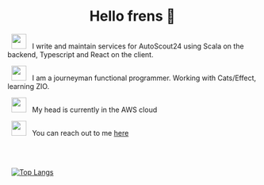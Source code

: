 <h1 align="center">Hello frens 👋</h1>


 &nbsp; <img height="30" src="https://emojipedia-us.s3.amazonaws.com/source/skype/289/man-mechanic_1f468-200d-1f527.png">
 &nbsp; I write and maintain services for AutoScout24 using Scala on the backend, Typescript and React on the client.
 
 &nbsp; <img height="30" src="https://emojipedia-us.s3.dualstack.us-west-1.amazonaws.com/thumbs/160/apple/325/scroll_1f4dc.png">
 &nbsp; I am a journeyman functional programmer. Working with Cats/Effect, learning ZIO.

 &nbsp; <img height="30" src="https://emojipedia-us.s3.dualstack.us-west-1.amazonaws.com/thumbs/120/google/313/cloud_2601-fe0f.png">
 &nbsp; My head is currently in the AWS cloud<br/>
 
 &nbsp; <img height="30" src="https://emojipedia-us.s3.dualstack.us-west-1.amazonaws.com/thumbs/120/apple/325/postbox_1f4ee.png">
 &nbsp; You can reach out to me <a href="https://hr.linkedin.com/in/ante-boti%C4%87-b81b7a159">here</a> <br/>
 
<br/>
<br/>

&nbsp; [![Top Langs](https://github-readme-stats.vercel.app/api/top-langs/?username=antebotic&layout=compact&theme=merko)](https://github.com/anuraghazra/github-readme-stats)

